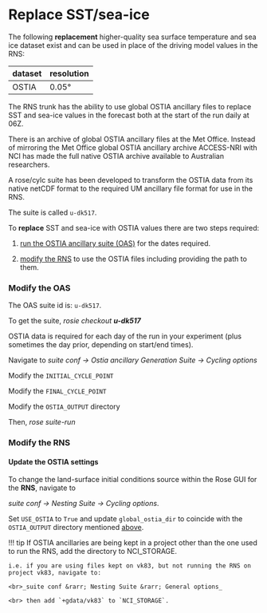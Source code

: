# Replace SST/sea-ice

The following **replacement** higher-quality sea surface temperature and sea ice dataset exist and can be used in place of the driving model values in the RNS:

|dataset|resolution|
|-------|----------|
|OSTIA|0.05°|

The RNS trunk has the ability to use global OSTIA ancillary files to replace SST and sea-ice values in the forecast both at the start of the run daily at 06Z.

There is an archive of global OSTIA ancillary files at the Met Office.  Instead of mirroring the Met Office global OSTIA ancillary archive ACCESS-NRI with NCI has made the full native OSTIA archive
available to Australian researchers.

A rose/cylc suite has been developed to transform the OSTIA data from its native netCDF format to the required UM ancillary file format for use in the RNS.

The suite is called `u-dk517`.

To **replace** SST and sea-ice with OSTIA values there are two steps required:

1) [run the OSTIA ancillary suite (OAS)](#modify-the-oas) for the dates required.

2) [modify the RNS](#modify-the-rns) to use the OSTIA files including providing the path to them. 


### Modify the OAS

The OAS suite id is: `u-dk517`.

To get the suite,   _rosie checkout **u-dk517**_

OSTIA data is required for each day of the run in your experiment (plus sometimes the day prior, depending on start/end times).

Navigate to _suite conf &rarr; Ostia ancillary Generation Suite &rarr; Cycling options_

Modify the `INITIAL_CYCLE_POINT`

Modify the `FINAL_CYCLE_POINT`

Modify the `OSTIA_OUTPUT` directory

Then, _rose suite-run_


### Modify the RNS

#### Update the OSTIA settings

To change the land-surface initial conditions source within the Rose GUI for the **RNS**, navigate to 

_suite conf &rarr; Nesting Suite &rarr; Cycling options_.

Set `USE_OSTIA` to `True` and update `global_ostia_dir` to coincide with the `OSTIA_OUTPUT` directory mentioned [above](#modify-the-oas).

!!! tip
    If OSTIA ancillaries are being kept in a project other than the one used to run the RNS, add the directory to NCI_STORAGE.

    i.e. if you are using files kept on vk83, but not running the RNS on project vk83, navigate to:

    <br>_suite conf &rarr; Nesting Suite &rarr; General options_

    <br> then add `+gdata/vk83` to `NCI_STORAGE`.
    

